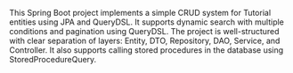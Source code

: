 This Spring Boot project implements a simple CRUD system for Tutorial entities using JPA and QueryDSL.
It supports dynamic search with multiple conditions and pagination using QueryDSL.
The project is well-structured with clear separation of layers: Entity, DTO, Repository, DAO, Service, and Controller.
It also supports calling stored procedures in the database using StoredProcedureQuery.
